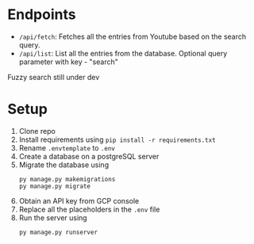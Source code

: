 # Endpoints

- `/api/fetch`: Fetches all the entries from Youtube based on the search query.
- `/api/list`: List all the entries from the database. Optional query parameter with key - "search"

Fuzzy search still under dev

# Setup

1. Clone repo
2. Install requirements using `pip install -r requirements.txt`
3. Rename `.envtemplate` to `.env`
4. Create a database on a postgreSQL server
5. Migrate the database using
    ```
    py manage.py makemigrations
    py manage.py migrate
    ```
6. Obtain an API key from GCP console 
7. Replace all the placeholders in the `.env` file
8. Run the server using
    ```
   py manage.py runserver
   ```
